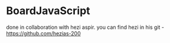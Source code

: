 # BoardJavaScript
done in collaboration with hezi aspir.
you can find hezi in his git - https://github.com/hezias-200

